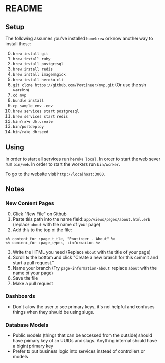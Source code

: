 # README

## Setup

The following assumes you've installed `homebrew` or know another way to install these:

  0. `brew install git`
  0. `brew install ruby`
  0. `brew install postgresql`
  0. `brew install redis`
  0. `brew install imagemagick`
  0. `brew install heroku-cli`
  0. `git clone https://github.com/Poutineer/mvp.git` (Or use the ssh version)
  0. `cd mvp`
  0. `bundle install`
  0. `cp sample_env .env`
  0. `brew services start postgresql`
  0. `brew services start redis`
  0. `bin/rake db:create`
  0. `bin/postdeploy`
  0. `bin/rake db:seed`


## Using

In order to start all services run `heroku local`. In order to start the web sever run `bin/web`. In order to start the workers run `bin/worker`.

To go to the website visit `http://localhost:3000`.


## Notes

### New Content Pages

  0. Click "New File" on Github
  1. Paste this path into the name field: `app/views/pages/about.html.erb` (replace `about` with the name of your page)
  2. Add this to the top of the file:
  
  ``` erb
  <% content_for :page_title, "Poutineer - About" %>
  <% content_for :page_types, :information %>
  ```
  3. Write the HTML you need (Replace `About` with the title of your page)
  4. Scroll to the bottom and click "Create a new branch for this commit and start a pull request."
  5. Name your branch (Try `page-information-about`, replace `about` with the name of your page)
  5. Save the file
  6. Make a pull request

### Dashboards

  - Don't allow the user to see primary keys, it's not helpful and confuses things when they should be using slugs.


### Database Models

  - Public models (things that can be accessed from the outside) should have primary key of an UUIDs and slugs. Anything internal should have a bigint primary key
  - Prefer to put business logic into services instead of controllers or models
